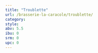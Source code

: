 ```yaml
---
title: "Troublette"
url: /brasserie-la-caracole/troublette/
category: 
style: 
abv: 5.5
ibu: 0
srm: 0
upc: 0
---
```



